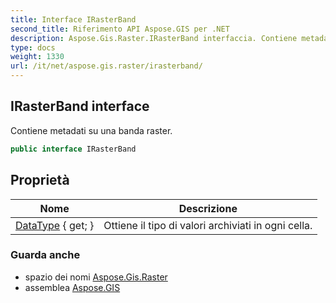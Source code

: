 ```yaml
---
title: Interface IRasterBand
second_title: Riferimento API Aspose.GIS per .NET
description: Aspose.Gis.Raster.IRasterBand interfaccia. Contiene metadati su una banda raster.
type: docs
weight: 1330
url: /it/net/aspose.gis.raster/irasterband/
---
```

## IRasterBand interface

Contiene metadati su una banda raster.

```csharp
public interface IRasterBand
```

## Proprietà

| Nome | Descrizione |
| --- | --- |
| [DataType](../../aspose.gis.raster/irasterband/datatype/) { get; } | Ottiene il tipo di valori archiviati in ogni cella. |

### Guarda anche

* spazio dei nomi [Aspose.Gis.Raster](../../aspose.gis.raster/)
* assemblea [Aspose.GIS](../../)


